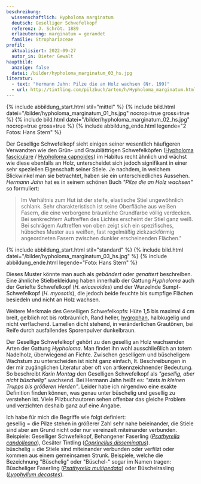 ```yaml
---
beschreibung:
  wissenschaftlich: Hypholoma marginatum
  deutsch: Geselliger Schwefelkopf
  referenz: J. Schröt. 1889
  erlaeuterung: marginatum = gerandet
  familie: Strophariaceae
profil:
  aktualisiert: 2022-09-27
  autor_in: Dieter Gewalt
hauptbild:
  anzeige: false
  datei: /bilder/hypholoma_marginatum_03_hs.jpg
literatur:
  - text: "Hermann Jahn: Pilze die an Holz wachsen (Nr. 199)"
  - url: http://tintling.com/pilzbuch/arten/h/Hypholoma_marginatum.html
---
```

{% include abbildung_start.html stil="mittel" %}
{% include bild.html datei="/bilder/hypholoma_marginatum_01_hs.jpg" nocrop=true gross=true %}
{% include bild.html datei="/bilder/hypholoma_marginatum_02_hs.jpg" nocrop=true gross=true %}
{% include abbildung_ende.html legende="2 Fotos: Hans Stern" %}

Der Gesellige Schwefelkopf sieht einigen seiner wesentlich häufigeren Verwandten wie den Grün- und Graublättrigen Schwefelköpfen ([Hypholoma fasciculare](/pilze/hypholoma-fasciculare-grünblättriger-schwefelkopf) / [Hypholoma capnoides](/pilze/hypholoma-capnoides-graublättriger-schwefelkopf)) im Habitus recht ähnlich und wächst wie diese ebenfalls an Holz, unterscheidet sich jedoch signifikant in einer sehr speziellen Eigenschaft seiner Stiele. Je nachdem, in welchem Blickwinkel man sie betrachtet, haben sie ein unterschiedliches Aussehen. *Hermann Jahn* hat es in seinem schönen Buch *"Pilze die an Holz wachsen"* so formuliert:

> Im Verhältnis zum Hut ist der steife, elastische Stiel ungewöhnlich schlank. Sehr charakteristisch ist seine Oberfläche aus weißen Fasern, die eine verborgene bräunliche Grundfarbe völlig verdecken. Bei senkrechtem Auftreffen des Lichtes erscheint der Stiel ganz weiß. Bei schrägem Auftreffen von oben zeigt sich ein spezifisches, hübsches Muster aus weißen, fast regelmäßig zickzackförmig angeordneten Fasern zwischen dunkler erscheinenden Flächen."

{% include abbildung_start.html stil="standard" %}
{% include bild.html datei="/bilder/hypholoma_marginatum_03_hs.jpg" %}
{% include abbildung_ende.html legende="Foto: Hans Stern" %}

Dieses Muster könnte man auch als *gebändert* oder *genattert* beschreiben. Eine ähnliche Stielbekleidung haben innerhalb der Gattung *Hypholoma* auch der Geriefte Schwefelkopf (*H. ericaeoides*) und der Wurzelnde Sumpf-Schwefelkopf (*H. myosotis*), die jedoch beide feuchte bis sumpfige Flächen besiedeln und nicht an Holz wachsen.

Weitere Merkmale des Geselligen Schwefelkopfs: Hüte 1,5 bis maximal 4 cm breit, gelblich rot bis rotbräunlich, Rand heller, [hygrophan](<hygrophan "Glossar">), halbkugelig und nicht verflachend. Lamellen dicht stehend, in veränderlichen Grautönen, bei Reife durch ausfallendes Sporenpulver dunkelbraun.

Der Gesellige Schwefelkopf gehört zu den gesellig an Holz wachsenden Arten der Gattung *Hypholoma*. Man findet ihn wohl ausschließlich an totem Nadelholz, überwiegend an Fichte. Zwischen geselligem und büscheligem Wachstum zu unterscheiden ist nicht ganz einfach, lt. Beschreibungen in der mir zugänglichen Literatur aber oft von artkennzeichnender Bedeutung. So beschreibt *Karin Montag* den Geselligen Schwefelkopf als *"gesellig, aber nicht büschelig"* wachsend. Bei Hermann Jahn heißt es: *"stets in kleinen Trupps bis größeren Herden"*.
Leider habe ich nirgendwo eine exakte Definition finden können, was genau unter büschelig und gesellig zu verstehen ist. Viele Pilzbuchautoren sehen offenbar das gleiche Problem und verzichten deshalb ganz auf eine Angabe.

Ich habe für mich die Begriffe wie folgt definiert:\
gesellig = die Pilze stehen in größerer Zahl sehr nahe beieinander, die Stiele sind aber am Grund nicht oder nur vereinzelt miteinander verbunden. Beispiele: Geselliger Schwefelkopf, Behangener Faserling (*[Psathyrella candolleana](/pilze/psathyrella-candolleana-behangener-faserling)*), Gesäter Tintling (*[Coprinellus disseminatus](/pilze/coprinellus-disseminatus-gesäter-tintling)*).\
büschelig = die Stiele sind miteinander verbunden oder verfilzt oder kommen aus einem gemeinsamen Strunk. Beispiele, welche die Bezeichnung "Büschelig" oder "Büschel-" sogar im Namen tragen: Büscheliger Faserling  (*[Psathyrella multipedata](/pilze/psathyrella-multipedata-büscheliger-faserling)*) oder Büschelrasling (*[Lyophyllum decastes](/pilze/lyophyllum-decastes-büschelrasling)*).